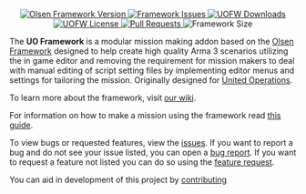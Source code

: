 <p align="center">
    <a href="https://github.com/unitedoperations/UnitedOperationsFramework/releases">
        <img src="https://img.shields.io/badge/Version-1.0.7-blue.svg?style=flat-square" alt="Olsen Framework Version">
    </a>
    <a href="https://github.com/unitedoperations/UnitedOperationsFramework/">
        <img src="https://img.shields.io/github/issues/UnitedOperations/UnitedOperationsFramework.svg?style=flat-square" alt="Framework Issues">
    </a>
    <a href="https://github.com/unitedoperations/UnitedOperationsFramework/releases">
        <img src="https://img.shields.io/github/downloads/unitedoperations/UnitedOperationsFramework/total.svg?style=flat-square&label=Downloads" alt="UOFW Downloads">
    </a>
    <a href="https://github.com/unitedoperations/UnitedOperationsFramework/blob/master/LICENSE">
        <img src="https://img.shields.io/badge/License-GPLv2-red.svg?style=flat-square" alt="UOFW License">
    </a>
  <a href="https://github.com/unitedoperations/UnitedOperationsFramework/pulls">
        <img src="https://img.shields.io/github/issues-pr-raw/UnitedOperations/UnitedOperationsFramework.svg?style=flat-square" alt="Pull Requests">
    </a>
    <img src="https://img.shields.io/github/languages/code-size/UnitedOperations/UnitedOperationsFramework.svg?style=flat-square" alt="Framework Size">
</p>

The **UO Framework** is a modular mission making addon based on the [Olsen Framework](https://github.com/dklollol/Olsen-Framework-Arma-3) designed to help create high quality Arma 3 scenarios utilizing the in game editor and removing the requirement for mission makers to deal with manual editing of script setting files by implementing editor menus and settings for tailoring the mission. Originally designed for [United Operations](http://unitedoperations.net/).

To learn more about the framework, visit [our wiki](https://unitedoperations.github.io/UnitedOperationsFramework/).

For information on how to make a mission using the framework read [this guide](https://unitedoperations.github.io/UnitedOperationsFramework/docs/mission-makers/basic-setup/).

To view bugs or requested features, view the [issues](https://github.com/unitedoperations/UnitedOperationsFramework/issues). If you want to report a bug and do not see your issue listed, you can open a [bug report](https://github.com/unitedoperations/UnitedOperationsFramework/issues/new?template=bug_report.md). If you want to request a feature not listed you can do so using the [feature request](https://github.com/unitedoperations/UnitedOperationsFramework/issues/new?template=feature_request.md).

You can aid in development of this project by [contributing](https://github.com/unitedoperations/UnitedOperationsFramework/blob/master/.github/CONTRIBUTING.md)
